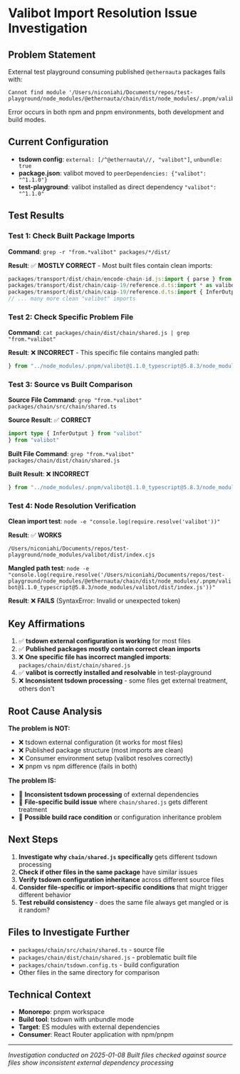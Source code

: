 # Valibot Import Resolution Issue Investigation

## Problem Statement

External test playground consuming published `@ethernauta` packages fails with:
```
Cannot find module '/Users/niconiahi/Documents/repos/test-playground/node_modules/@ethernauta/chain/dist/node_modules/.pnpm/valibot@1.1.0_typescript@5.8.3/node_modules/valibot/dist/index.js'
```

Error occurs in both npm and pnpm environments, both development and build modes.

## Current Configuration

- **tsdown config**: `external: [/^@ethernauta\//, "valibot"]`, `unbundle: true`
- **package.json**: valibot moved to `peerDependencies: {"valibot": "^1.1.0"}`
- **test-playground**: valibot installed as direct dependency `"valibot": "^1.1.0"`

## Test Results

### Test 1: Check Built Package Imports
**Command**: `grep -r "from.*valibot" packages/*/dist/`

**Result**: ✅ **MOSTLY CORRECT** - Most built files contain clean imports:
```javascript
packages/transport/dist/chain/encode-chain-id.js:import { parse } from "valibot"
packages/transport/dist/chain/caip-19/reference.d.ts:import * as valibot122 from "valibot"
packages/transport/dist/chain/caip-19/reference.d.ts:import { InferOutput } from "valibot"
// ... many more clean "valibot" imports
```

### Test 2: Check Specific Problem File
**Command**: `cat packages/chain/dist/chain/shared.js | grep "from.*valibot"`

**Result**: ❌ **INCORRECT** - This specific file contains mangled path:
```javascript
} from "../node_modules/.pnpm/valibot@1.1.0_typescript@5.8.3/node_modules/valibot/dist/index.js"
```

### Test 3: Source vs Built Comparison
**Source File Command**: `grep "from.*valibot" packages/chain/src/chain/shared.ts`

**Source Result**: ✅ **CORRECT**
```typescript
import type { InferOutput } from "valibot"
} from "valibot"
```

**Built File Command**: `grep "from.*valibot" packages/chain/dist/chain/shared.js`

**Built Result**: ❌ **INCORRECT**
```javascript
} from "../node_modules/.pnpm/valibot@1.1.0_typescript@5.8.3/node_modules/valibot/dist/index.js"
```

### Test 4: Node Resolution Verification
**Clean import test**: `node -e "console.log(require.resolve('valibot'))"`

**Result**: ✅ **WORKS**
```
/Users/niconiahi/Documents/repos/test-playground/node_modules/valibot/dist/index.cjs
```

**Mangled path test**: `node -e "console.log(require.resolve('/Users/niconiahi/Documents/repos/test-playground/node_modules/@ethernauta/chain/dist/node_modules/.pnpm/valibot@1.1.0_typescript@5.8.3/node_modules/valibot/dist/index.js'))"`

**Result**: ❌ **FAILS** (SyntaxError: Invalid or unexpected token)

## Key Affirmations

1. ✅ **tsdown external configuration is working** for most files
2. ✅ **Published packages mostly contain correct clean imports**
3. ❌ **One specific file has incorrect mangled imports**: `packages/chain/dist/chain/shared.js`
4. ✅ **valibot is correctly installed and resolvable** in test-playground
5. ❌ **Inconsistent tsdown processing** - some files get external treatment, others don't

## Root Cause Analysis

**The problem is NOT:**
- ❌ tsdown external configuration (it works for most files)
- ❌ Published package structure (most imports are clean)
- ❌ Consumer environment setup (valibot resolves correctly)
- ❌ pnpm vs npm difference (fails in both)

**The problem IS:**
- 🚨 **Inconsistent tsdown processing** of external dependencies
- 🚨 **File-specific build issue** where `chain/shared.js` gets different treatment
- 🚨 **Possible build race condition** or configuration inheritance problem

## Next Steps

1. **Investigate why `chain/shared.js` specifically** gets different tsdown processing
2. **Check if other files in the same package** have similar issues
3. **Verify tsdown configuration inheritance** across different source files
4. **Consider file-specific or import-specific conditions** that might trigger different behavior
5. **Test rebuild consistency** - does the same file always get mangled or is it random?

## Files to Investigate Further

- `packages/chain/src/chain/shared.ts` - source file
- `packages/chain/dist/chain/shared.js` - problematic built file  
- `packages/chain/tsdown.config.ts` - build configuration
- Other files in the same directory for comparison

## Technical Context

- **Monorepo**: pnpm workspace
- **Build tool**: tsdown with unbundle mode
- **Target**: ES modules with external dependencies
- **Consumer**: React Router application with npm/pnpm

---

*Investigation conducted on 2025-01-08*
*Built files checked against source files show inconsistent external dependency processing*